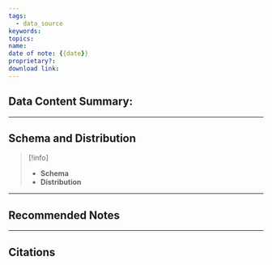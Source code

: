 ```yaml
---
tags: 
  - data_source
keywords: 
topics: 
name: 
date of note: {{date}}
proprietary?: 
download link:
---
```


## Data Content Summary:





******
## Schema and Distribution

>[!info]
>- **Schema**
>- **Distribution**







-----------
##  Recommended Notes




-----------
## Citations